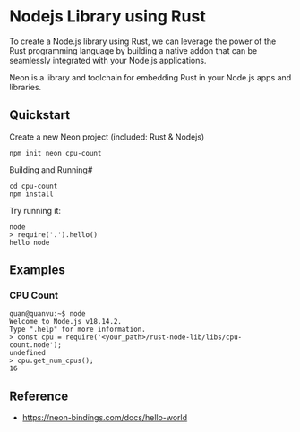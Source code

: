 # Nodejs Library using Rust

To create a Node.js library using Rust, we can leverage the power of the Rust programming language by building a native addon that can be seamlessly integrated with your Node.js applications. 

Neon is a library and toolchain for embedding Rust in your Node.js apps and libraries.

## Quickstart

Create a new Neon project (included: Rust & Nodejs)

```shell
npm init neon cpu-count
```

Building and Running#

```shell
cd cpu-count
npm install
```

Try running it:

```shell
node
> require('.').hello()
hello node
```

## Examples

### CPU Count

```shell
quan@quanvu:~$ node
Welcome to Node.js v18.14.2.
Type ".help" for more information.
> const cpu = require('<your_path>/rust-node-lib/libs/cpu-count.node');
undefined
> cpu.get_num_cpus();
16
```

## Reference

- https://neon-bindings.com/docs/hello-world
